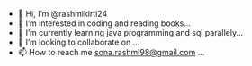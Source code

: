 - 👋 Hi, I’m @rashmikirti24
- 👀 I’m interested in coding and reading books...
- 🌱 I’m currently learning java programming and sql parallely...
- 💞️ I’m looking to collaborate on ...
- 📫 How to reach me sona.rashmi98@gmail.com
...

<!---
rashmikirti24/rashmikirti24 is a ✨ special ✨ repository because its `README.md` (this file) appears on your GitHub profile.
You can click the Preview link to take a look at your changes.
--->
